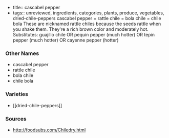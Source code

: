 - title:: cascabel pepper
- tags:: unreviewed, ingredients, categories, plants, produce, vegetables, dried-chile-peppers
cascabel pepper = rattle chile = bola chile = chile bola These are nicknamed rattle chiles because the seeds rattle when you shake them. They're a rich brown color and moderately hot. Substitutes: guajillo chile OR pequin pepper (much hotter) OR tepin pepper (much hotter) OR cayenne pepper (hotter)

### Other Names

* cascabel pepper
* rattle chile
* bola chile
* chile bola

### Varieties

* [[dried-chile-peppers]]

### Sources
* http://foodsubs.com/Chiledry.html
